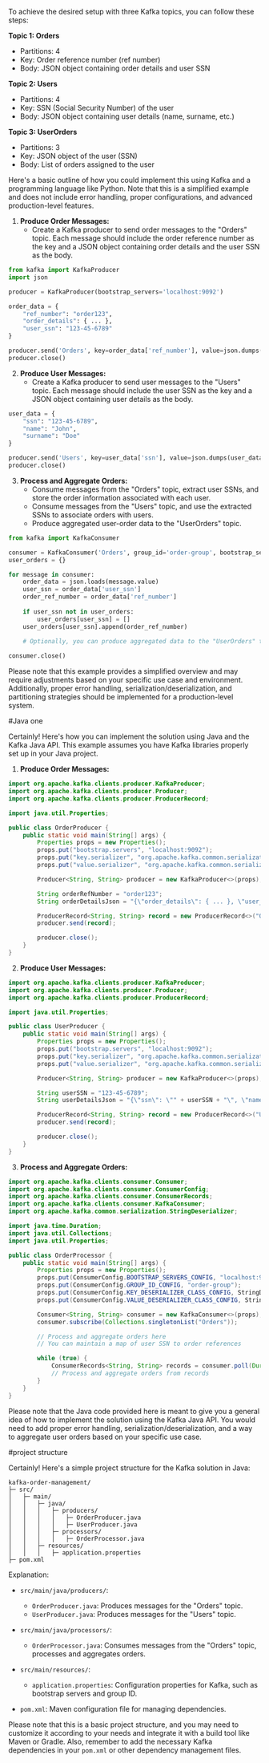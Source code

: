 To achieve the desired setup with three Kafka topics, you can follow these steps:

**Topic 1: Orders**
- Partitions: 4
- Key: Order reference number (ref number)
- Body: JSON object containing order details and user SSN

**Topic 2: Users**
- Partitions: 4
- Key: SSN (Social Security Number) of the user
- Body: JSON object containing user details (name, surname, etc.)

**Topic 3: UserOrders**
- Partitions: 3
- Key: JSON object of the user (SSN)
- Body: List of orders assigned to the user

Here's a basic outline of how you could implement this using Kafka and a programming language like Python. Note that this is a simplified example and does not include error handling, proper configurations, and advanced production-level features.

1. **Produce Order Messages:**
   - Create a Kafka producer to send order messages to the "Orders" topic. Each message should include the order reference number as the key and a JSON object containing order details and the user SSN as the body.

```python
from kafka import KafkaProducer
import json

producer = KafkaProducer(bootstrap_servers='localhost:9092')

order_data = {
    "ref_number": "order123",
    "order_details": { ... },
    "user_ssn": "123-45-6789"
}

producer.send('Orders', key=order_data['ref_number'], value=json.dumps(order_data))
producer.close()
```

2. **Produce User Messages:**
   - Create a Kafka producer to send user messages to the "Users" topic. Each message should include the user SSN as the key and a JSON object containing user details as the body.

```python
user_data = {
    "ssn": "123-45-6789",
    "name": "John",
    "surname": "Doe"
}

producer.send('Users', key=user_data['ssn'], value=json.dumps(user_data))
producer.close()
```

3. **Process and Aggregate Orders:**
   - Consume messages from the "Orders" topic, extract user SSNs, and store the order information associated with each user.
   - Consume messages from the "Users" topic, and use the extracted SSNs to associate orders with users.
   - Produce aggregated user-order data to the "UserOrders" topic.

```python
from kafka import KafkaConsumer

consumer = KafkaConsumer('Orders', group_id='order-group', bootstrap_servers='localhost:9092')
user_orders = {}

for message in consumer:
    order_data = json.loads(message.value)
    user_ssn = order_data['user_ssn']
    order_ref_number = order_data['ref_number']
    
    if user_ssn not in user_orders:
        user_orders[user_ssn] = []
    user_orders[user_ssn].append(order_ref_number)
    
    # Optionally, you can produce aggregated data to the "UserOrders" topic here

consumer.close()
```

Please note that this example provides a simplified overview and may require adjustments based on your specific use case and environment. Additionally, proper error handling, serialization/deserialization, and partitioning strategies should be implemented for a production-level system.

#Java one

Certainly! Here's how you can implement the solution using Java and the Kafka Java API. This example assumes you have Kafka libraries properly set up in your Java project.

1. **Produce Order Messages:**

```java
import org.apache.kafka.clients.producer.KafkaProducer;
import org.apache.kafka.clients.producer.Producer;
import org.apache.kafka.clients.producer.ProducerRecord;

import java.util.Properties;

public class OrderProducer {
    public static void main(String[] args) {
        Properties props = new Properties();
        props.put("bootstrap.servers", "localhost:9092");
        props.put("key.serializer", "org.apache.kafka.common.serialization.StringSerializer");
        props.put("value.serializer", "org.apache.kafka.common.serialization.StringSerializer");

        Producer<String, String> producer = new KafkaProducer<>(props);

        String orderRefNumber = "order123";
        String orderDetailsJson = "{\"order_details\": { ... }, \"user_ssn\": \"123-45-6789\"}";

        ProducerRecord<String, String> record = new ProducerRecord<>("Orders", orderRefNumber, orderDetailsJson);
        producer.send(record);

        producer.close();
    }
}
```

2. **Produce User Messages:**

```java
import org.apache.kafka.clients.producer.KafkaProducer;
import org.apache.kafka.clients.producer.Producer;
import org.apache.kafka.clients.producer.ProducerRecord;

import java.util.Properties;

public class UserProducer {
    public static void main(String[] args) {
        Properties props = new Properties();
        props.put("bootstrap.servers", "localhost:9092");
        props.put("key.serializer", "org.apache.kafka.common.serialization.StringSerializer");
        props.put("value.serializer", "org.apache.kafka.common.serialization.StringSerializer");

        Producer<String, String> producer = new KafkaProducer<>(props);

        String userSSN = "123-45-6789";
        String userDetailsJson = "{\"ssn\": \"" + userSSN + "\", \"name\": \"John\", \"surname\": \"Doe\"}";

        ProducerRecord<String, String> record = new ProducerRecord<>("Users", userSSN, userDetailsJson);
        producer.send(record);

        producer.close();
    }
}
```

3. **Process and Aggregate Orders:**

```java
import org.apache.kafka.clients.consumer.Consumer;
import org.apache.kafka.clients.consumer.ConsumerConfig;
import org.apache.kafka.clients.consumer.ConsumerRecords;
import org.apache.kafka.clients.consumer.KafkaConsumer;
import org.apache.kafka.common.serialization.StringDeserializer;

import java.time.Duration;
import java.util.Collections;
import java.util.Properties;

public class OrderProcessor {
    public static void main(String[] args) {
        Properties props = new Properties();
        props.put(ConsumerConfig.BOOTSTRAP_SERVERS_CONFIG, "localhost:9092");
        props.put(ConsumerConfig.GROUP_ID_CONFIG, "order-group");
        props.put(ConsumerConfig.KEY_DESERIALIZER_CLASS_CONFIG, StringDeserializer.class.getName());
        props.put(ConsumerConfig.VALUE_DESERIALIZER_CLASS_CONFIG, StringDeserializer.class.getName());

        Consumer<String, String> consumer = new KafkaConsumer<>(props);
        consumer.subscribe(Collections.singletonList("Orders"));

        // Process and aggregate orders here
        // You can maintain a map of user SSN to order references

        while (true) {
            ConsumerRecords<String, String> records = consumer.poll(Duration.ofMillis(100));
            // Process and aggregate orders from records
        }
    }
}
```

Please note that the Java code provided here is meant to give you a general idea of how to implement the solution using the Kafka Java API. You would need to add proper error handling, serialization/deserialization, and a way to aggregate user orders based on your specific use case.

#project structure

Certainly! Here's a simple project structure for the Kafka solution in Java:

```
kafka-order-management/
├─ src/
│   ├─ main/
│   │   ├─ java/
│   │   │   ├─ producers/
│   │   │   │   ├─ OrderProducer.java
│   │   │   │   ├─ UserProducer.java
│   │   │   ├─ processors/
│   │   │   │   ├─ OrderProcessor.java
│   │   ├─ resources/
│   │   │   ├─ application.properties
├─ pom.xml
```

Explanation:

- `src/main/java/producers/`:
  - `OrderProducer.java`: Produces messages for the "Orders" topic.
  - `UserProducer.java`: Produces messages for the "Users" topic.

- `src/main/java/processors/`:
  - `OrderProcessor.java`: Consumes messages from the "Orders" topic, processes and aggregates orders.

- `src/main/resources/`:
  - `application.properties`: Configuration properties for Kafka, such as bootstrap servers and group ID.

- `pom.xml`: Maven configuration file for managing dependencies.

Please note that this is a basic project structure, and you may need to customize it according to your needs and integrate it with a build tool like Maven or Gradle. Also, remember to add the necessary Kafka dependencies in your `pom.xml` or other dependency management files.
